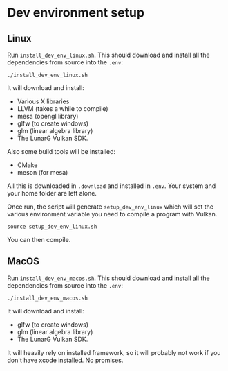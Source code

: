 # Dev environment setup

## Linux

Run `install_dev_env_linux.sh`. This should download and install all the dependencies
from source into the `.env`:

```
./install_dev_env_linux.sh
```

It will download and install:
* Various X libraries
* LLVM (takes a while to compile)
* mesa (opengl library)
* glfw (to create windows)
* glm (linear algebra library)
* The LunarG Vulkan SDK.

Also some build tools will be installed:
* CMake
* meson (for mesa)

All this is downloaded in `.download` and installed in `.env`. Your system and
your home folder are left alone.

Once run, the script will generate `setup_dev_env_linux` which will set the
various environment variable you need to compile a program with Vulkan.

```
source setup_dev_env_linux.sh
```

You can then compile.

## MacOS

Run `install_dev_env_macos.sh`. This should download and install all the dependencies
from source into the `.env`:

```
./install_dev_env_macos.sh
```

It will download and install:
* glfw (to create windows)
* glm (linear algebra library)
* The LunarG Vulkan SDK.

It will heavily rely on installed framework, so it will probably not work if you
don't have xcode installed. No promises.
